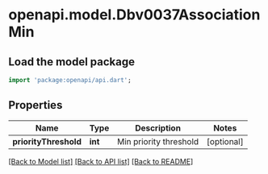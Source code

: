 # openapi.model.Dbv0037AssociationMin

## Load the model package
```dart
import 'package:openapi/api.dart';
```

## Properties
Name | Type | Description | Notes
------------ | ------------- | ------------- | -------------
**priorityThreshold** | **int** | Min priority threshold | [optional] 

[[Back to Model list]](../README.md#documentation-for-models) [[Back to API list]](../README.md#documentation-for-api-endpoints) [[Back to README]](../README.md)


